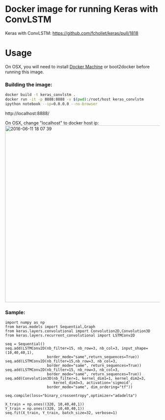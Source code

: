# Docker image for running Keras with ConvLSTM

Keras with ConvLSTM:
https://github.com/fchollet/keras/pull/1818

# Usage

On OSX, you will need to install [Docker Machine](https://docs.docker.com/machine/)
or boot2docker before running this image.

### Building the image:

```bash
docker build -t keras_convlstm .
docker run -it -p 8888:8888 -v $(pwd):/root/host keras_convlstm  
ipython notebook --ip=0.0.0.0 --no-browser  
```

http://localhost:8888/


On OSX, change "localhost" to docker host ip:
<img width="575" alt="2016-06-11 18 07 39" src="https://cloud.githubusercontent.com/assets/1708549/15984255/a0e621f4-2fff-11e6-9af3-792128e24615.png">


### Sample:

```
import numpy as np
from keras.models import Sequential,Graph
from keras.layers.convolutional import Convolution2D,Convolution3D
from keras.layers.recurrent_convolutional import LSTMConv2D

seq = Sequential()
seq.add(LSTMConv2D(nb_filter=15, nb_row=3, nb_col=3, input_shape=(10,40,40,1),
                   border_mode="same",return_sequences=True))
seq.add(LSTMConv2D(nb_filter=15,nb_row=3, nb_col=3,
                   border_mode="same", return_sequences=True))
seq.add(LSTMConv2D(nb_filter=15, nb_row=3, nb_col=3,
                   border_mode="same", return_sequences=True))
seq.add(Convolution3D(nb_filter=1, kernel_dim1=1, kernel_dim2=3,
                      kernel_dim3=3, activation='sigmoid',
                   border_mode="same", dim_ordering="tf"))

seq.compile(loss="binary_crossentropy",optimizer="adadelta")

X_train = np.ones((320, 10,40,40,1))
Y_train = np.ones((320, 10,40,40,1))
seq.fit(X_train, Y_train, batch_size=32, verbose=1)
```
